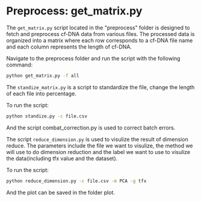 # Preprocess: get_matrix.py


The `get_matrix.py` script located in the "preprocess" folder is designed to fetch and preprocess cf-DNA data from various files. The processed data is organized into a matrix where each row corresponds to a cf-DNA file name and each column represents the length of cf-DNA.



Navigate to the preprocess folder and run the script with the following command:

```bash
python get_matrix.py -f all
```
The `standize_matrix.py` is a script to standardize the file, change the length of each file into percentage.

To run the script:
```bash
python standize.py -c file.csv
```
And the script combat_correction.py is used to correct batch errors.

The script `reduce_dimension.py` is used to visulize the result of dimension reduce. The parameters include the file we want to visulize, the method we will use to do dimension reduction and the label we want to use to visulize the data(including tfx value and the dataset).

To run the script:
```bash
python reduce_dimension.py -c file.csv -m PCA -g tfx
```
And the plot can be saved in the folder plot.